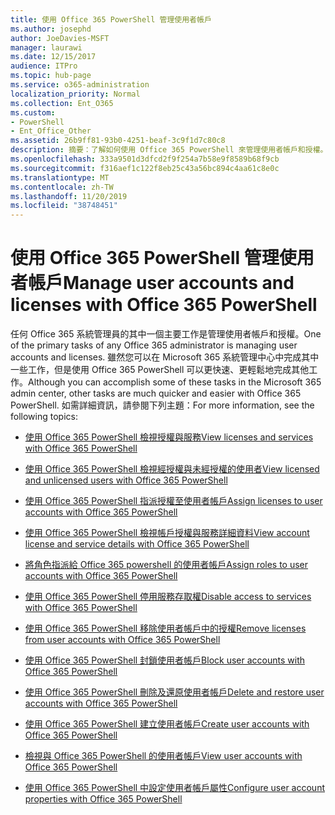 ```yaml
---
title: 使用 Office 365 PowerShell 管理使用者帳戶
ms.author: josephd
author: JoeDavies-MSFT
manager: laurawi
ms.date: 12/15/2017
audience: ITPro
ms.topic: hub-page
ms.service: o365-administration
localization_priority: Normal
ms.collection: Ent_O365
ms.custom:
- PowerShell
- Ent_Office_Other
ms.assetid: 26b9ff81-93b0-4251-beaf-3c9f1d7c80c8
description: 摘要：了解如何使用 Office 365 PowerShell 來管理使用者帳戶和授權。
ms.openlocfilehash: 333a9501d3dfcd2f9f254a7b58e9f8589b68f9cb
ms.sourcegitcommit: f316aef1c122f8eb25c43a56bc894c4aa61c8e0c
ms.translationtype: MT
ms.contentlocale: zh-TW
ms.lasthandoff: 11/20/2019
ms.locfileid: "38748451"
---
```

# <a name="manage-user-accounts-and-licenses-with-office-365-powershell"></a><span data-ttu-id="5e661-103">使用 Office 365 PowerShell 管理使用者帳戶</span><span class="sxs-lookup"><span data-stu-id="5e661-103">Manage user accounts and licenses with Office 365 PowerShell</span></span>

<span data-ttu-id="5e661-104">任何 Office 365 系統管理員的其中一個主要工作是管理使用者帳戶和授權。</span><span class="sxs-lookup"><span data-stu-id="5e661-104">One of the primary tasks of any Office 365 administrator is managing user accounts and licenses.</span></span> <span data-ttu-id="5e661-105">雖然您可以在 Microsoft 365 系統管理中心中完成其中一些工作，但是使用 Office 365 PowerShell 可以更快速、更輕鬆地完成其他工作。</span><span class="sxs-lookup"><span data-stu-id="5e661-105">Although you can accomplish some of these tasks in the Microsoft 365 admin center, other tasks are much quicker and easier with Office 365 PowerShell.</span></span> <span data-ttu-id="5e661-106">如需詳細資訊，請參閱下列主題：</span><span class="sxs-lookup"><span data-stu-id="5e661-106">For more information, see the following topics:</span></span>
  
- [<span data-ttu-id="5e661-107">使用 Office 365 PowerShell 檢視授權與服務</span><span class="sxs-lookup"><span data-stu-id="5e661-107">View licenses and services with Office 365 PowerShell</span></span>](view-licenses-and-services-with-office-365-powershell.md)
    
- [<span data-ttu-id="5e661-108">使用 Office 365 PowerShell 檢視經授權與未經授權的使用者</span><span class="sxs-lookup"><span data-stu-id="5e661-108">View licensed and unlicensed users with Office 365 PowerShell</span></span>](view-licensed-and-unlicensed-users-with-office-365-powershell.md)
    
- [<span data-ttu-id="5e661-109">使用 Office 365 PowerShell 指派授權至使用者帳戶</span><span class="sxs-lookup"><span data-stu-id="5e661-109">Assign licenses to user accounts with Office 365 PowerShell</span></span>](assign-licenses-to-user-accounts-with-office-365-powershell.md)
    
- [<span data-ttu-id="5e661-110">使用 Office 365 PowerShell 檢視帳戶授權與服務詳細資料</span><span class="sxs-lookup"><span data-stu-id="5e661-110">View account license and service details with Office 365 PowerShell</span></span>](view-account-license-and-service-details-with-office-365-powershell.md)
    
- [<span data-ttu-id="5e661-111">將角色指派給 Office 365 powershell 的使用者帳戶</span><span class="sxs-lookup"><span data-stu-id="5e661-111">Assign roles to user accounts with Office 365 PowerShell</span></span>](assign-roles-to-user-accounts-with-office-365-powershell.md)
    
- [<span data-ttu-id="5e661-112">使用 Office 365 PowerShell 停用服務存取權</span><span class="sxs-lookup"><span data-stu-id="5e661-112">Disable access to services with Office 365 PowerShell</span></span>](disable-access-to-services-with-office-365-powershell.md)
    
- [<span data-ttu-id="5e661-113">使用 Office 365 PowerShell 移除使用者帳戶中的授權</span><span class="sxs-lookup"><span data-stu-id="5e661-113">Remove licenses from user accounts with Office 365 PowerShell</span></span>](remove-licenses-from-user-accounts-with-office-365-powershell.md)
    
- [<span data-ttu-id="5e661-114">使用 Office 365 PowerShell 封鎖使用者帳戶</span><span class="sxs-lookup"><span data-stu-id="5e661-114">Block user accounts with Office 365 PowerShell</span></span>](block-user-accounts-with-office-365-powershell.md)
    
- [<span data-ttu-id="5e661-115">使用 Office 365 PowerShell 刪除及還原使用者帳戶</span><span class="sxs-lookup"><span data-stu-id="5e661-115">Delete and restore user accounts with Office 365 PowerShell</span></span>](delete-and-restore-user-accounts-with-office-365-powershell.md)
    
- [<span data-ttu-id="5e661-116">使用 Office 365 PowerShell 建立使用者帳戶</span><span class="sxs-lookup"><span data-stu-id="5e661-116">Create user accounts with Office 365 PowerShell</span></span>](create-user-accounts-with-office-365-powershell.md)
    
- [<span data-ttu-id="5e661-117">檢視與 Office 365 PowerShell 的使用者帳戶</span><span class="sxs-lookup"><span data-stu-id="5e661-117">View user accounts with Office 365 PowerShell</span></span>](view-user-accounts-with-office-365-powershell.md)
    
- [<span data-ttu-id="5e661-118">使用 Office 365 PowerShell 中設定使用者帳戶屬性</span><span class="sxs-lookup"><span data-stu-id="5e661-118">Configure user account properties with Office 365 PowerShell</span></span>](configure-user-account-properties-with-office-365-powershell.md)
    

